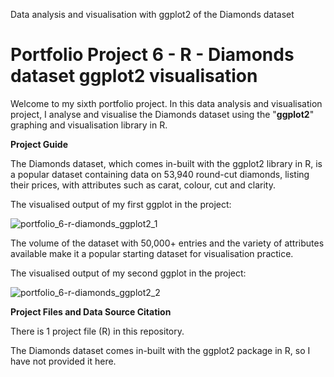 Data analysis and visualisation with ggplot2 of the Diamonds dataset

# Portfolio Project 6 - R - Diamonds dataset ggplot2 visualisation

Welcome to my sixth portfolio project. In this data analysis and visualisation project, I analyse and visualise the Diamonds dataset using the "**ggplot2**" graphing and visualisation library in R.

**Project Guide**

The Diamonds dataset, which comes in-built with the ggplot2 library in R, is a popular dataset containing data on 53,940 round-cut diamonds, listing their prices, with attributes such as carat, colour, cut and clarity.

The visualised output of my first ggplot in the project:

![portfolio_6-r-diamonds_ggplot2_1](https://user-images.githubusercontent.com/122973220/213420261-e97383f9-c5b9-4b68-aa7a-770a8ecac82c.jpeg)

The volume of the dataset with 50,000+ entries and the variety of attributes available make it a popular starting dataset for visualisation practice.

The visualised output of my second ggplot in the project:

![portfolio_6-r-diamonds_ggplot2_2](https://user-images.githubusercontent.com/122973220/213420300-b3b8039d-2b9d-4fcc-948e-28edda846c07.jpeg)

**Project Files and Data Source Citation**

There is 1 project file (R) in this repository.

The Diamonds dataset comes in-built with the ggplot2 package in R, so I have not provided it here.

